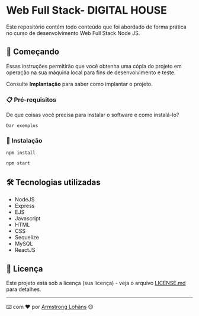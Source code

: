 # Web Full Stack- DIGITAL HOUSE

Este repositório contém todo conteúdo que foi abordado de forma prática no curso de desenvolvimento Web Full Stack Node JS.

## 🚀 Começando

Essas instruções permitirão que você obtenha uma cópia do projeto em operação na sua máquina local para fins de desenvolvimento e teste.

Consulte **Implantação** para saber como implantar o projeto.

### 📋 Pré-requisitos

De que coisas você precisa para instalar o software e como instalá-lo?

```
Dar exemplos
```

### 🔧 Instalação

```
npm install
```

```
npm start
```

## 🛠️ Tecnologias utilizadas

* NodeJS
* Express
* EJS
* Javascript
* HTML
* CSS
* Sequelize
* MySQL
* ReactJS


## 📄 Licença

Este projeto está sob a licença (sua licença) - veja o arquivo [LICENSE.md](https://github.com/usuario/projeto/licenca) para detalhes.


---
⌨️ com ❤️ por [Armstrong Lohãns](https://gist.github.com/dansmithh) 😊